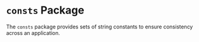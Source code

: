 # `consts` Package

The `consts` package provides sets of string constants to ensure consistency across an application.
